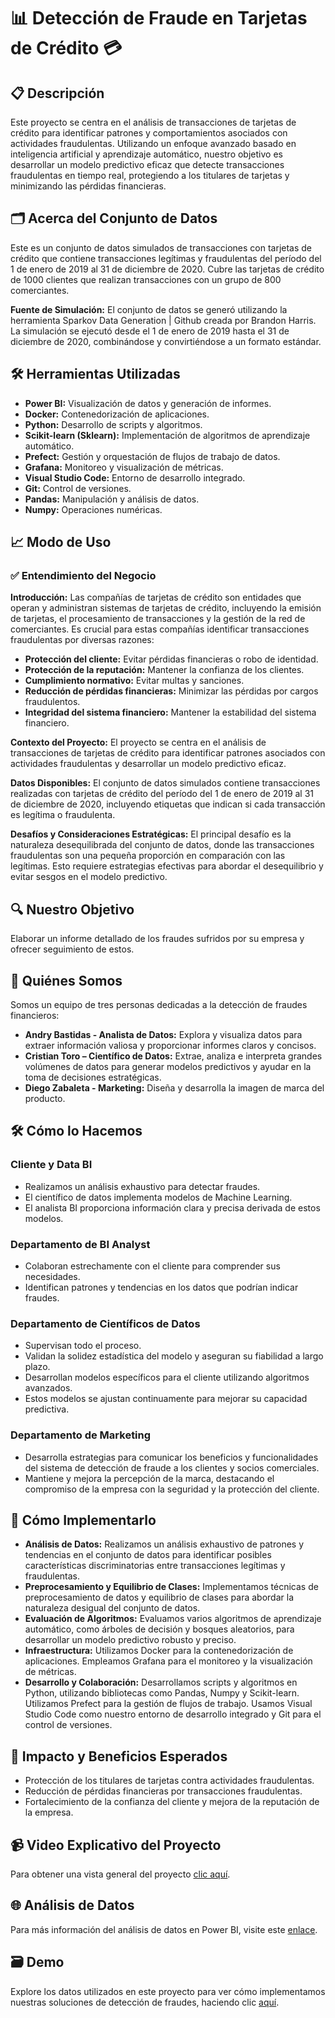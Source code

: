 # 📊 Detección de Fraude en Tarjetas de Crédito 💳

## 📋 Descripción

Este proyecto se centra en el análisis de transacciones de tarjetas de crédito para identificar patrones y comportamientos asociados con actividades fraudulentas. Utilizando un enfoque avanzado basado en inteligencia artificial y aprendizaje automático, nuestro objetivo es desarrollar un modelo predictivo eficaz que detecte transacciones fraudulentas en tiempo real, protegiendo a los titulares de tarjetas y minimizando las pérdidas financieras.

## 🗂️ Acerca del Conjunto de Datos

Este es un conjunto de datos simulados de transacciones con tarjetas de crédito que contiene transacciones legítimas y fraudulentas del período del 1 de enero de 2019 al 31 de diciembre de 2020. Cubre las tarjetas de crédito de 1000 clientes que realizan transacciones con un grupo de 800 comerciantes.

**Fuente de Simulación:** El conjunto de datos se generó utilizando la herramienta Sparkov Data Generation | Github creada por Brandon Harris. La simulación se ejecutó desde el 1 de enero de 2019 hasta el 31 de diciembre de 2020, combinándose y convirtiéndose a un formato estándar.

## 🛠️ Herramientas Utilizadas

- **Power BI:** Visualización de datos y generación de informes.
- **Docker:** Contenedorización de aplicaciones.
- **Python:** Desarrollo de scripts y algoritmos.
- **Scikit-learn (Sklearn):** Implementación de algoritmos de aprendizaje automático.
- **Prefect:** Gestión y orquestación de flujos de trabajo de datos.
- **Grafana:** Monitoreo y visualización de métricas.
- **Visual Studio Code:** Entorno de desarrollo integrado.
- **Git:** Control de versiones.
- **Pandas:** Manipulación y análisis de datos.
- **Numpy:** Operaciones numéricas.

## 📈 Modo de Uso

### ✅ Entendimiento del Negocio

**Introducción:** Las compañías de tarjetas de crédito son entidades que operan y administran sistemas de tarjetas de crédito, incluyendo la emisión de tarjetas, el procesamiento de transacciones y la gestión de la red de comerciantes. Es crucial para estas compañías identificar transacciones fraudulentas por diversas razones:

- **Protección del cliente:** Evitar pérdidas financieras o robo de identidad.
- **Protección de la reputación:** Mantener la confianza de los clientes.
- **Cumplimiento normativo:** Evitar multas y sanciones.
- **Reducción de pérdidas financieras:** Minimizar las pérdidas por cargos fraudulentos.
- **Integridad del sistema financiero:** Mantener la estabilidad del sistema financiero.

**Contexto del Proyecto:** El proyecto se centra en el análisis de transacciones de tarjetas de crédito para identificar patrones asociados con actividades fraudulentas y desarrollar un modelo predictivo eficaz.

**Datos Disponibles:** El conjunto de datos simulados contiene transacciones realizadas con tarjetas de crédito del período del 1 de enero de 2019 al 31 de diciembre de 2020, incluyendo etiquetas que indican si cada transacción es legítima o fraudulenta.

**Desafíos y Consideraciones Estratégicas:** El principal desafío es la naturaleza desequilibrada del conjunto de datos, donde las transacciones fraudulentas son una pequeña proporción en comparación con las legítimas. Esto requiere estrategias efectivas para abordar el desequilibrio y evitar sesgos en el modelo predictivo.

## 🔍 Nuestro Objetivo

Elaborar un informe detallado de los fraudes sufridos por su empresa y ofrecer seguimiento de estos.

## 🌟 Quiénes Somos

Somos un equipo de tres personas dedicadas a la detección de fraudes financieros:

- **Andry Bastidas - Analista de Datos:** Explora y visualiza datos para extraer información valiosa y proporcionar informes claros y concisos.
- **Cristian Toro – Científico de Datos:** Extrae, analiza e interpreta grandes volúmenes de datos para generar modelos predictivos y ayudar en la toma de decisiones estratégicas.
- **Diego Zabaleta - Marketing:** Diseña y desarrolla la imagen de marca del producto. 

## 🛠️ Cómo lo Hacemos

### Cliente y Data BI

- Realizamos un análisis exhaustivo para detectar fraudes.
- El científico de datos implementa modelos de Machine Learning.
- El analista BI proporciona información clara y precisa derivada de estos modelos.

### Departamento de BI Analyst

- Colaboran estrechamente con el cliente para comprender sus necesidades.
- Identifican patrones y tendencias en los datos que podrían indicar fraudes.

### Departamento de Científicos de Datos

- Supervisan todo el proceso.
- Validan la solidez estadística del modelo y aseguran su fiabilidad a largo plazo.
- Desarrollan modelos específicos para el cliente utilizando algoritmos avanzados.
- Estos modelos se ajustan continuamente para mejorar su capacidad predictiva.

### Departamento de Marketing

- Desarrolla estrategias para comunicar los beneficios y funcionalidades del sistema de detección de fraude a los clientes y socios comerciales.
- Mantiene y mejora la percepción de la marca, destacando el compromiso de la empresa con la seguridad y la protección del cliente.

## 🔩 Cómo Implementarlo

- **Análisis de Datos:** Realizamos un análisis exhaustivo de patrones y tendencias en el conjunto de datos para identificar posibles características discriminatorias entre transacciones legítimas y fraudulentas.
- **Preprocesamiento y Equilibrio de Clases:** Implementamos técnicas de preprocesamiento de datos y equilibrio de clases para abordar la naturaleza desigual del conjunto de datos.
- **Evaluación de Algoritmos:** Evaluamos varios algoritmos de aprendizaje automático, como árboles de decisión y bosques aleatorios, para desarrollar un modelo predictivo robusto y preciso.
- **Infraestructura:** Utilizamos Docker para la contenedorización de aplicaciones. Empleamos Grafana para el monitoreo y la visualización de métricas.
- **Desarrollo y Colaboración:** Desarrollamos scripts y algoritmos en Python, utilizando bibliotecas como Pandas, Numpy y Scikit-learn. Utilizamos Prefect para la gestión de flujos de trabajo. Usamos Visual Studio Code como nuestro entorno de desarrollo integrado y Git para el control de versiones.

## 🎯 Impacto y Beneficios Esperados

- Protección de los titulares de tarjetas contra actividades fraudulentas.
- Reducción de pérdidas financieras por transacciones fraudulentas.
- Fortalecimiento de la confianza del cliente y mejora de la reputación de la empresa.

## 📹 Video Explicativo del Proyecto

Para obtener una vista general del proyecto [clic aquí](#).

## 🌐 Análisis de Datos

Para más información del análisis de datos en Power BI, visite este [enlace](#).

## 🗃️ Demo

Explore los datos utilizados en este proyecto para ver cómo implementamos nuestras soluciones de detección de fraudes, haciendo clic [aquí](#).
